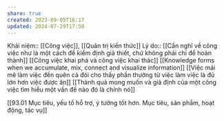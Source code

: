 ```yaml
---
share: true
created: 2023-09-05T16:17
updated: 2024-07-29T17:50
---
```

Khái niệm:: [[Công việc]], [[Quản trị kiến thức]]
Lý do:: [[Cần nghĩ về công việc như là một cách để kiểm định giả thiết, chứ không phải chỉ để hoàn thành]]
[[Công việc khai phá và công việc khai thác]]
[[Knowledge forms when we accumulate, mix, connect and visualize information]] 
[[Việc mải mê làm việc đến quên cả đói cho thấy phần thưởng từ việc làm việc là đủ lớn hơn việc được ăn]] 
[[Thành quả mong muốn và giả định của một công việc tìm hiểu một vấn đề nào đó là chính nó]]

[[93.01 Mục tiêu, yếu tố hỗ trợ, ý tưởng tốt hơn. Mục tiêu, sản phẩm, hoạt động, tác vụ]]